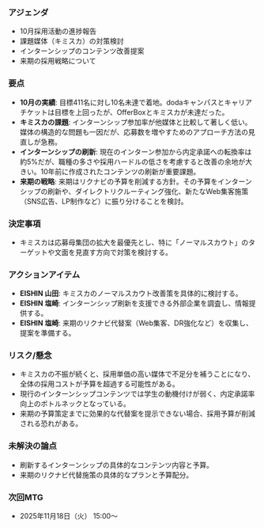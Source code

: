 ### アジェンダ
- 10月採用活動の進捗報告
- 課題媒体（キミスカ）の対策検討
- インターンシップのコンテンツ改善提案
- 来期の採用戦略について

### 要点
- **10月の実績**: 目標411名に対し10名未達で着地。dodaキャンパスとキャリアチケットは目標を上回ったが、OfferBoxとキミスカが未達だった。
- **キミスカの課題**: インターンシップ参加率が他媒体と比較して著しく低い。媒体の構造的な問題も一因だが、応募数を増やすためのアプローチ方法の見直しが急務。
- **インターンシップの刷新**: 現在のインターン参加から内定承諾への転換率は約5%だが、職種の多さや採用ハードルの低さを考慮すると改善の余地が大きい。10年前に作成されたコンテンツの刷新が重要課題。
- **来期の戦略**: 来期はリクナビの予算を削減する方針。その予算をインターンシップの刷新や、ダイレクトリクルーティング強化、新たなWeb集客施策（SNS広告、LP制作など）に振り分けることを検討。

### 決定事項
- キミスカは応募母集団の拡大を最優先とし、特に「ノーマルスカウト」のターゲットや文面を見直す方向で対策を検討する。

### アクションアイテム
- **EISHIN 山田**: キミスカのノーマルスカウト改善策を具体的に検討する。
- **EISHIN 塩崎**: インターンシップ刷新を支援できる外部企業を調査し、情報提供する。
- **EISHIN 塩崎**: 来期のリクナビ代替案（Web集客、DR強化など）を収集し、提案を準備する。

### リスク/懸念
- キミスカの不振が続くと、採用単価の高い媒体で不足分を補うことになり、全体の採用コストが予算を超過する可能性がある。
- 現行のインターンシップコンテンツでは学生の動機付けが弱く、内定承諾率向上のボトルネックとなっている。
- 来期の予算策定までに効果的な代替案を提示できない場合、採用予算が削減される恐れがある。

### 未解決の論点
- 刷新するインターンシップの具体的なコンテンツ内容と予算。
- 来期のリクナビ代替施策の具体的なプランと予算配分。

### 次回MTG
- 2025年11月18日（火） 15:00〜